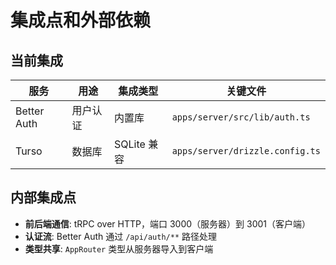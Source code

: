 # 集成点和外部依赖

## 当前集成

| 服务 | 用途 | 集成类型 | 关键文件 |
|------|------|----------|----------|
| Better Auth | 用户认证 | 内置库 | `apps/server/src/lib/auth.ts` |
| Turso | 数据库 | SQLite 兼容 | `apps/server/drizzle.config.ts` |

## 内部集成点

- **前后端通信**: tRPC over HTTP，端口 3000（服务器）到 3001（客户端）
- **认证流**: Better Auth 通过 `/api/auth/**` 路径处理
- **类型共享**: `AppRouter` 类型从服务器导入到客户端
